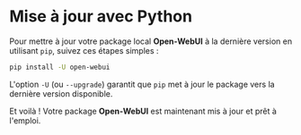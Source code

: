 # Mise à jour avec Python

Pour mettre à jour votre package local **Open-WebUI** à la dernière version en utilisant `pip`, suivez ces étapes simples :

```bash
pip install -U open-webui
```

L'option `-U` (ou `--upgrade`) garantit que `pip` met à jour le package vers la dernière version disponible.

Et voilà ! Votre package **Open-WebUI** est maintenant mis à jour et prêt à l'emploi.
